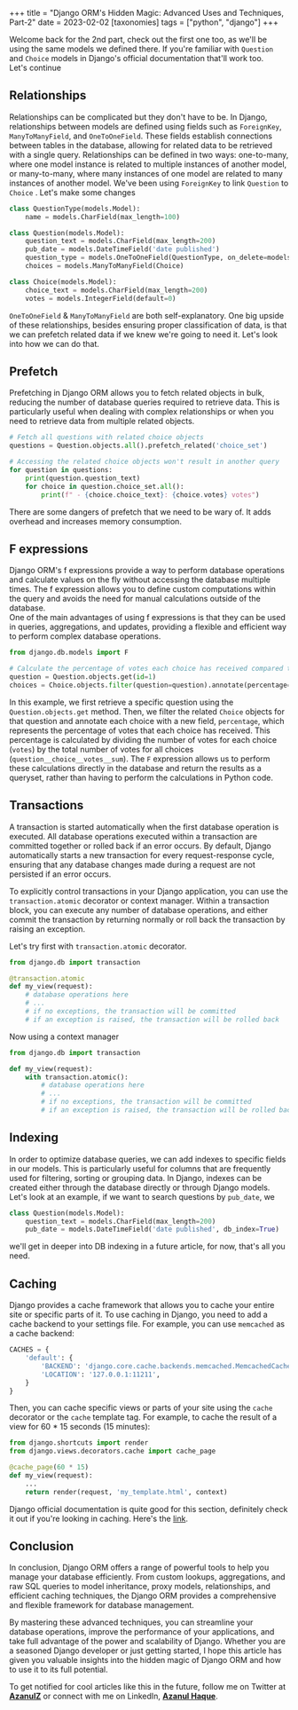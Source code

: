 +++
title = "Django ORM's Hidden Magic: Advanced Uses and Techniques, Part-2"
date = 2023-02-02
[taxonomies]
tags = ["python", "django"]
+++

Welcome back for the 2nd part, check out the first one too, as we'll be using the same models we defined there. If you're familiar with `Question` and `Choice` models in Django's official documentation that'll work too.  
Let's continue

## Relationships

Relationships can be complicated but they don't have to be. In Django, relationships between models are defined using fields such as `ForeignKey`, `ManyToManyField`, and `OneToOneField`. These fields establish connections between tables in the database, allowing for related data to be retrieved with a single query. Relationships can be defined in two ways: one-to-many, where one model instance is related to multiple instances of another model, or many-to-many, where many instances of one model are related to many instances of another model. We've been using `ForeignKey` to link `Question` to `Choice` . Let's make some changes

```python
class QuestionType(models.Model):
    name = models.CharField(max_length=100)

class Question(models.Model):
    question_text = models.CharField(max_length=200)
    pub_date = models.DateTimeField('date published')
    question_type = models.OneToOneField(QuestionType, on_delete=models.CASCADE)
    choices = models.ManyToManyField(Choice)

class Choice(models.Model):
    choice_text = models.CharField(max_length=200)
    votes = models.IntegerField(default=0)
```

`OneToOneField` & `ManyToManyField` are both self-explanatory. One big upside of these relationships, besides ensuring proper classification of data, is that we can prefetch related data if we knew we're going to need it. Let's look into how we can do that.

## Prefetch

Prefetching in Django ORM allows you to fetch related objects in bulk, reducing the number of database queries required to retrieve data. This is particularly useful when dealing with complex relationships or when you need to retrieve data from multiple related objects.

```python
# Fetch all questions with related choice objects
questions = Question.objects.all().prefetch_related('choice_set')

# Accessing the related choice objects won't result in another query
for question in questions:
    print(question.question_text)
    for choice in question.choice_set.all():
        print(f" - {choice.choice_text}: {choice.votes} votes")
```

There are some dangers of prefetch that we need to be wary of. It adds overhead and increases memory consumption.

## F expressions

Django ORM's f expressions provide a way to perform database operations and calculate values on the fly without accessing the database multiple times. The f expression allows you to define custom computations within the query and avoids the need for manual calculations outside of the database.  
One of the main advantages of using f expressions is that they can be used in queries, aggregations, and updates, providing a flexible and efficient way to perform complex database operations.

```python
from django.db.models import F

# Calculate the percentage of votes each choice has received compared to the total number of votes
question = Question.objects.get(id=1)
choices = Choice.objects.filter(question=question).annotate(percentage=100 * F('votes') / F('question__choice__votes__sum'))
```

In this example, we first retrieve a specific question using the `Question.objects.get` method. Then, we filter the related `Choice` objects for that question and annotate each choice with a new field, `percentage`, which represents the percentage of votes that each choice has received. This percentage is calculated by dividing the number of votes for each choice (`votes`) by the total number of votes for all choices (`question__choice__votes__sum`). The `F` expression allows us to perform these calculations directly in the database and return the results as a queryset, rather than having to perform the calculations in Python code.

## Transactions

A transaction is started automatically when the first database operation is executed. All database operations executed within a transaction are committed together or rolled back if an error occurs. By default, Django automatically starts a new transaction for every request-response cycle, ensuring that any database changes made during a request are not persisted if an error occurs.

To explicitly control transactions in your Django application, you can use the `transaction.atomic` decorator or context manager. Within a transaction block, you can execute any number of database operations, and either commit the transaction by returning normally or roll back the transaction by raising an exception.

Let's try first with `transaction.atomic` decorator.

```python
from django.db import transaction

@transaction.atomic
def my_view(request):
    # database operations here
    # ...
    # if no exceptions, the transaction will be committed
    # if an exception is raised, the transaction will be rolled back
```

Now using a context manager

```python
from django.db import transaction

def my_view(request):
    with transaction.atomic():
        # database operations here
        # ...
        # if no exceptions, the transaction will be committed
        # if an exception is raised, the transaction will be rolled back
```

## Indexing

In order to optimize database queries, we can add indexes to specific fields in our models. This is particularly useful for columns that are frequently used for filtering, sorting or grouping data. In Django, indexes can be created either through the database directly or through Django models. Let's look at an example, if we want to search questions by `pub_date`, we

```python
class Question(models.Model):
    question_text = models.CharField(max_length=200)
    pub_date = models.DateTimeField('date published', db_index=True)
```

we'll get in deeper into DB indexing in a future article, for now, that's all you need.

## Caching

Django provides a cache framework that allows you to cache your entire site or specific parts of it. To use caching in Django, you need to add a cache backend to your settings file. For example, you can use `memcached` as a cache backend:

```python
CACHES = {
    'default': {
        'BACKEND': 'django.core.cache.backends.memcached.MemcachedCache',
        'LOCATION': '127.0.0.1:11211',
    }
}
```

Then, you can cache specific views or parts of your site using the `cache` decorator or the `cache` template tag. For example, to cache the result of a view for 60 \* 15 seconds (15 minutes):

```python
from django.shortcuts import render
from django.views.decorators.cache import cache_page

@cache_page(60 * 15)
def my_view(request):
    ...
    return render(request, 'my_template.html', context)
```

Django official documentation is quite good for this section, definitely check it out if you're looking in caching. Here's the [link](https://docs.djangoproject.com/en/4.1/topics/cache/).

## Conclusion

In conclusion, Django ORM offers a range of powerful tools to help you manage your database efficiently. From custom lookups, aggregations, and raw SQL queries to model inheritance, proxy models, relationships, and efficient caching techniques, the Django ORM provides a comprehensive and flexible framework for database management.

By mastering these advanced techniques, you can streamline your database operations, improve the performance of your applications, and take full advantage of the power and scalability of Django. Whether you are a seasoned Django developer or just getting started, I hope this article has given you valuable insights into the hidden magic of Django ORM and how to use it to its full potential.

To get notified for cool articles like this in the future, follow me on Twitter at [**AzanulZ**](https://twitter.com/AzanulZ) or connect with me on LinkedIn, [**Azanul Haque**](https://www.linkedin.com/in/azanul-haque/).
